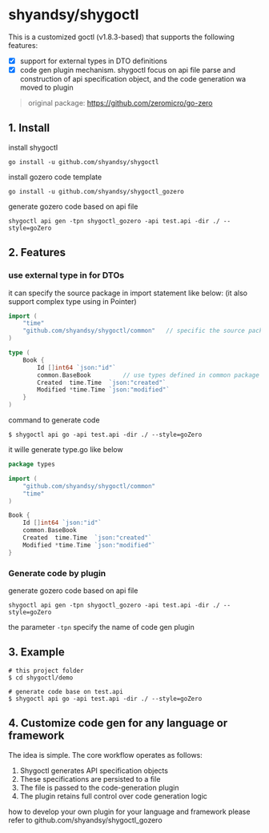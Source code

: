 # shyandsy/shygoctl

This is a customized goctl (v1.8.3-based) that supports the following features:
- [x] support for external types in DTO definitions
- [x] code gen plugin mechanism. shygoctl focus on api file parse and construction of api specification object, and the code generation wa moved to plugin   

> original package: https://github.com/zeromicro/go-zero 

## 1. Install
install shygoctl
```
go install -u github.com/shyandsy/shygoctl
```

install gozero code template
```
go install -u github.com/shyandsy/shygoctl_gozero
```

generate gozero code based on api file
```
shygoctl api gen -tpn shygoctl_gozero -api test.api -dir ./ --style=goZero
```

## 2. Features

### use external type in for DTOs
it can specify the source package in import statement like below:
(it also support complex type using in Pointer)

```go
import (
	"time"
    "github.com/shyandsy/shygoctl/common"   // specific the source package path
)

type (
    Book {
        Id []int64 `json:"id"`
		common.BaseBook         // use types defined in common package
        Created  time.Time  `json:"created"`
        Modified *time.Time `json:"modified"`
    }
)
```

command to generate code
```shell
$ shygoctl api go -api test.api -dir ./ --style=goZero
```

it wille generate type.go like below
```go
package types

import (
	"github.com/shyandsy/shygoctl/common"
	"time"
)

Book {
    Id []int64 `json:"id"`
    common.BaseBook
    Created  time.Time  `json:"created"`
    Modified *time.Time `json:"modified"`
}
```

### Generate code by plugin

generate gozero code based on api file
```
shygoctl api gen -tpn shygoctl_gozero -api test.api -dir ./ --style=goZero
```

the parameter `-tpn` specify the name of code gen plugin  

## 3. Example
```shell
# this project folder
$ cd shygoctl/demo   

# generate code base on test.api   
$ shygoctl api go -api test.api -dir ./ --style=goZero       
```

## 4. Customize code gen for any language or framework
The idea is simple. The core workflow operates as follows:
1. Shygoctl generates API specification objects
2. These specifications are persisted to a file
3. The file is passed to the code-generation plugin
4. The plugin retains full control over code generation logic

how to develop your own plugin for your language and framework
please refer to github.com/shyandsy/shygoctl_gozero